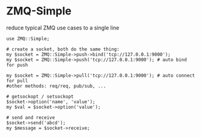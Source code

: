 ZMQ-Simple
==========

reduce typical ZMQ use cases to a single line

    use ZMQ::Simple;
    
    # create a socket, both do the same thing:
    my $socket = ZMQ::Simple->push->bind('tcp://127.0.0.1:9000');
    my $socket = ZMQ::Simple->push('tcp://127.0.0.1:9000'); # auto bind for push
    
    my $socket = ZMQ::Simple->pull('tcp://127.0.0.1:9000'); # auto connect for pull
    #other methods: req/req, pub/sub, ...
    
    # getsockopt / setsockopt
    $socket->option('name', 'value');
    my $val = $socket->option('value');
    
    # send and receive
    $socket->send('abcd');
    my $message = $socket->receive;
